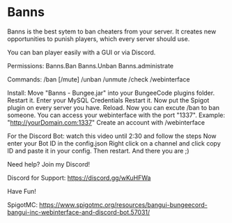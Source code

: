 # Banns

Banns is the best sytem to ban cheaters from your server.
It creates new opportunities to punish players,
which every server should use.


You can ban player easily with a GUI or via Discord.

Permissions:
Banns.Ban
Banns.Unban
Banns.administrate

Commands:
/ban [/mute]
/unban
/unmute
/check
/webinterface

Install:
Move "Banns - Bungee.jar" into your BungeeCode plugins folder.
Restart it.
Enter your MySQL Credentials
Restart it.
Now put the Spigot plugin on every server you have.
Reload.
Now you can excute /ban to ban someone.
You can access your webinterface with the port "1337". Example: "http://yourDomain.com:1337"
Create an account with /webinterface

For the Discord Bot:
watch this video until 2:30 and follow the steps
Now enter your Bot ID in the config.json
Right click on a channel and click copy ID and paste it in your config.
Then restart.
And there you are ;)

Need help? Join my Discord!


Discord for Support: https://discord.gg/wKuHFWa

Have Fun!

SpigotMC: https://www.spigotmc.org/resources/bangui-bungeecord-bangui-inc-webinterface-and-discord-bot.57031/
